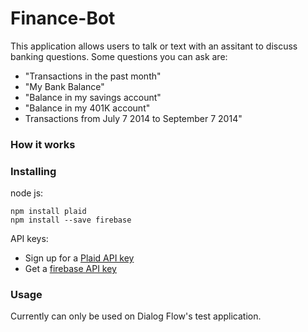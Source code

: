 # Finance-Bot

This application allows users to talk or text with an assitant to discuss banking questions. Some questions you can ask are:

* "Transactions in the past month"
* "My Bank Balance"
* "Balance in my savings account"
* "Balance in my 401K account"
* Transactions from July 7 2014 to September 7 2014"

### How it works

### Installing
node js:
```
npm install plaid
npm install --save firebase
```
API keys:
* Sign up for a [Plaid API key](https://plaid.com/)
* Get a [firebase API key](https://firebase.google.com/)

### Usage

Currently can only be used on Dialog Flow's test application.




